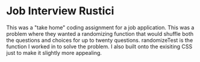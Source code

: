 # Job Interview Rustici
 This was a "take home" coding assignment for a job application. This was a problem where they wanted a randomizing function that would shuffle both the questions and choices for up to twenty questions. randomizeTest is the function I worked in to solve the problem. I also built onto the exisiting CSS just to make it slightly more appealing.
